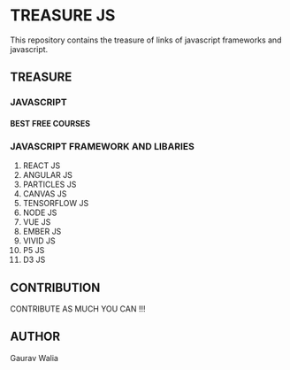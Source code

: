 # TREASURE JS

This repository contains the treasure of links of javascript frameworks and javascript.

## TREASURE

### JAVASCRIPT

#### BEST FREE COURSES

### JAVASCRIPT FRAMEWORK AND LIBARIES

1. REACT JS
2. ANGULAR JS
3. PARTICLES JS
4. CANVAS JS
5. TENSORFLOW JS
6. NODE JS
7. VUE JS
8. EMBER JS
9. VIVID JS
10. P5 JS
11. D3 JS

## CONTRIBUTION

CONTRIBUTE AS MUCH YOU CAN !!!

## AUTHOR

Gaurav Walia